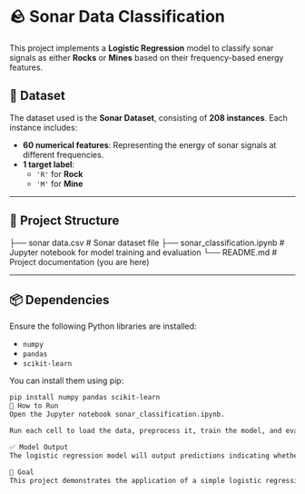 # 🪨 Sonar Data Classification

This project implements a **Logistic Regression** model to classify sonar signals as either **Rocks** or **Mines** based on their frequency-based energy features.

## 📂 Dataset

The dataset used is the **Sonar Dataset**, consisting of **208 instances**. Each instance includes:

-   **60 numerical features**: Representing the energy of sonar signals at different frequencies.
-   **1 target label**:
    -   `'R'` for **Rock**
    -   `'M'` for **Mine**
---

## 📁 Project Structure

├── sonar data.csv                # Sonar dataset file
├── sonar_classification.ipynb   # Jupyter notebook for model training and evaluation
└── README.md                    # Project documentation (you are here)


---

## 📦 Dependencies

Ensure the following Python libraries are installed:

-   `numpy`
-   `pandas`
-   `scikit-learn`

You can install them using pip:

```bash
pip install numpy pandas scikit-learn
🚀 How to Run
Open the Jupyter notebook sonar_classification.ipynb.

Run each cell to load the data, preprocess it, train the model, and evaluate the results.

✅ Model Output
The logistic regression model will output predictions indicating whether the sonar signal was reflected by a rock or a mine, along with evaluation metrics such as accuracy and a confusion matrix.

🧠 Goal
This project demonstrates the application of a simple logistic regression model to a real-world binary classification problem, focusing on signal-based pattern recognition.
